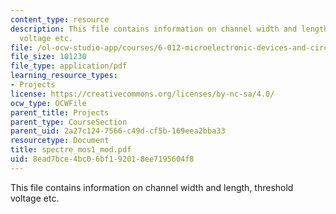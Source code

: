 ```yaml
---
content_type: resource
description: This file contains information on channel width and length, threshold
  voltage etc.
file: /ol-ocw-studio-app/courses/6-012-microelectronic-devices-and-circuits-fall-2005/8ead7bce4bc06bf192018ee7195604f8_spectre_mos1_mod.pdf
file_size: 101230
file_type: application/pdf
learning_resource_types:
- Projects
license: https://creativecommons.org/licenses/by-nc-sa/4.0/
ocw_type: OCWFile
parent_title: Projects
parent_type: CourseSection
parent_uid: 2a27c124-7566-c49d-cf5b-169eea2bba33
resourcetype: Document
title: spectre_mos1_mod.pdf
uid: 8ead7bce-4bc0-6bf1-9201-8ee7195604f8
---
```

This file contains information on channel width and length, threshold voltage etc.
